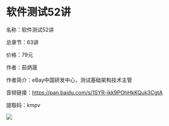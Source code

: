 # 软件测试52讲

名称：软件测试52讲

总章节：63讲

价格：79元

作者：茹炳晟

作者简介：eBay中国研发中心，测试基础架构技术主管

音频链接：https://pan.baidu.com/s/1SYR-ikk9POhHkKQuk3CgtA

提取码：kmpv

![](https://static001.geekbang.org/resource/image/b4/b2/b4642d14feed970cfff7729b19fd97b2.jpg)

